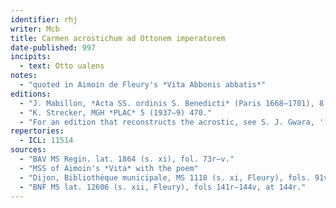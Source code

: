 ```yaml
---
identifier: rhj
writer: Mcb
title: Carmen acrostichum ad Ottonem imperatorem
date-published: 997
incipits: 
  - text: Otto ualens
notes:
  - "quoted in Aimoin de Fleury's *Vita Abbonis abbatis*"
editions:
  - "J. Mabillon, *Acta SS. ordinis S. Benedicti* (Paris 1668–1701), 8. 49–50, repr. *PL* 139. 519–20"
  - "K. Strecker, MGH *PLAC* 5 (1937–9) 470."
  - "For an edition that reconstructs the acrostic, see S. J. Gwara, '[Three acrostic poems by Abbo of Fleury](https://doi.org/10.1484/j.jml.2.303977)', *JML* 2 (1992) 203–235 (at 227–31)."
repertories:
  - ICL: 11514
sources:
  - "BAV MS Regin. lat. 1864 (s. xi), fol. 73r–v."
  - "MSS of Aimoin's *Vita* with the poem"
  - "Dijon, Bibliothèque municipale, MS 1118 (s. xi, Fleury), fols. 91v–123r."
  - "BNF MS lat. 12606 (s. xii, Fleury), fols 141r–144v, at 144r."
---
```

